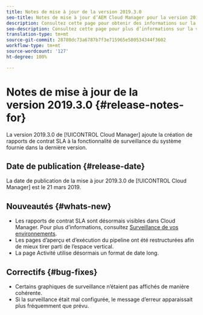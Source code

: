 ```yaml
---
title: Notes de mise à jour de la version 2019.3.0
seo-title: Notes de mise à jour d’AEM Cloud Manager pour la version 2019.3.0
description: Consultez cette page pour obtenir des informations sur la version 2019.3.0 de Cloud Manager.
seo-description: Consultez cette page pour plus d’informations sur la version 2019.3.0 d’AEM Cloud Manager.
translation-type: tm+mt
source-git-commit: 28780dc73a6787b7f3e715965e580534344f3602
workflow-type: tm+mt
source-wordcount: '127'
ht-degree: 100%

---
```



# Notes de mise à jour de la version 2019.3.0 {#release-notes-for}

La version 2019.3.0 de [!UICONTROL Cloud Manager] ajoute la création de rapports de contrat SLA à la fonctionnalité de surveillance du système fournie dans la dernière version.

## Date de publication {#release-date}

La date de publication de la mise à jour 2019.3.0 de [!UICONTROL Cloud Manager] est le 21 mars 2019.

## Nouveautés {#whats-new}

* Les rapports de contrat SLA sont désormais visibles dans Cloud Manager. Pour plus d’informations, consultez [Surveillance de vos environnements](monitor-your-environments.md).
* Les pages d’aperçu et d’exécution du pipeline ont été restructurées afin de mieux tirer parti de l’espace vertical.
* La page Activité utilise désormais un format de date long.

## Correctifs {#bug-fixes}

* Certains graphiques de surveillance n’étaient pas affichés de manière cohérente.
* Si la surveillance était mal configurée, le message d’erreur apparaissait plus fréquemment que prévu.
